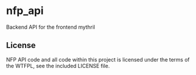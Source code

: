 # nfp_api
Backend API for the frontend mythril


License
-------
NFP API code and all code within this project is licensed under the terms of the WTFPL, see the included LICENSE file.
